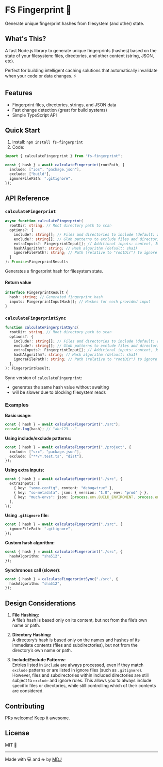 # FS Fingerprint 🫆

Generate unique fingerprint hashes from filesystem (and other) state.

## What's This?

A fast Node.js library to generate unique fingerprints (hashes) based on the state of your filesystem: files, directories, and other content (string, JSON, etc).

Perfect for building intelligent caching solutions that automatically invalidate when your code or data changes. ⚡

## Features

- Fingerprint files, directories, strings, and JSON data
- Fast change detection (great for build systems)
- Simple TypeScript API

## Quick Start

1. Install: `npm install fs-fingerprint`
2. Code:

```ts
import { calculateFingerprint } from "fs-fingerprint";

const { hash } = await calculateFingerprint(rootPath, {
  include: ["ios", "package.json"],
  exclude: ["build"],
  ignoreFilePath: ".gitignore",
});
```

## API Reference

### `calculateFingerprint`

```ts
async function calculateFingerprint(
  rootDir: string, // Root directory path to scan
  options?: {
    include?: string[]; // Files and directories to include (default: all) - NOTE: this are NOT a glob patterns
    exclude?: string[]; // Glob patterns to exclude files and directories
    extraInputs?: FingerprintInput[]; // Additional inputs: content, JSON
    hashAlgorithm?: string; // Hash algorithm (default: sha1)
    ignoreFilePath?: string; // Path (relative to "rootDir") to ignore file, e.g. ".gitignore".
  }
): Promise<FingerprintResult<
```

Generates a fingerprint hash for filesystem state.

#### Return value

```typescript
interface FingerprintResult {
  hash: string; // Generated fingerprint hash
  inputs: FingerprintInputHash[]; // Hashes for each provided input
}
```

### `calculateFingerprintSync`

```ts
function calculateFingerprintSync(
  rootDir: string, // Root directory path to scan
  options?: {
    include?: string[]; // Files and directories to include (default: all) - NOTE: this are NOT a glob patterns
    exclude?: string[]; // Glob patterns to exclude files and directories
    extraInputs?: FingerprintInput[]; // Additional inputs: content, JSON
    hashAlgorithm?: string; // Hash algorithm (default: sha1)
    ignoreFilePath?: string; // Path (relative to "rootDir") to ignore file, e.g. ".gitignore".
  },
): FingerprintResult;
```

Sync version of `calculateFingerprint`:

- generates the same hash value without awaiting
- will be slower due to blocking filesystem reads

### Examples

**Basic usage:**

```typescript
const { hash } = await calculateFingerprint("./src");
console.log(hash); // "abc123..."
```

**Using include/exclude patterns:**

```typescript
const { hash } = await calculateFingerprint("./project", {
  include: ["src", "package.json"],
  exclude: ["**/*.test.ts", "dist"],
});
```

**Using extra inputs:**

```typescript
const { hash } = await calculateFingerprint("./src", {
  extraInputs: [
    { key: "some-config", content: "debug=true" },
    { key: "so-metadata", json: { version: "1.0", env: "prod" } },
    { key: "much-envs": json: [process.env.BUILD_ENVIROMENT, process.env.FEATURE_ENABLED]
  ],
});
```

**Using `.gitignore` file:**

```typescript
const { hash } = await calculateFingerprint("./src", {
  ignoreFilePath: ".gitignore",
});
```

**Custom hash algorithm:**

```typescript
const { hash } = await calculateFingerprint("./src", {
  hashAlgorithm: "sha512",
});
```

**Synchronous call (slower):**

```typescript
const { hash } = calculateFingerprintSync("./src", {
  hashAlgorithm: "sha512",
});
```

## Design Considerations

1. **File Hashing:**  
   A file’s hash is based only on its content, but not from the file’s own name or path.

2. **Directory Hashing:**  
   A directory’s hash is based only on the names and hashes of its immediate contents (files and subdirectories), but not from the directory’s own name or path.

3. **Include/Exclude Patterns:**  
   Entries listed in `include` are always processed, even if they match `exclude` patterns or are listed in ignore files (such as `.gitignore`). However, files and subdirectories within included directories are still subject to `exclude` and ignore rules. This allows you to always include specific files or directories, while still controlling which of their contents are considered.

## Contributing

PRs welcome! Keep it awesome.

## License

MIT 💝

---

Made with 💻 and ☕️ by [MDJ](https://x.com/mdj_dev/)
